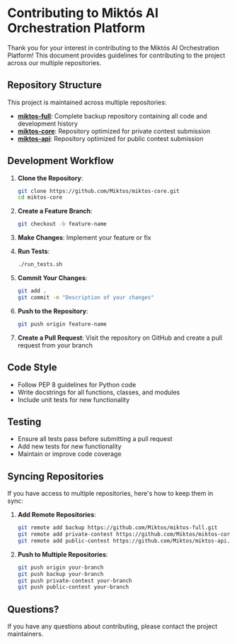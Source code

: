 # Contributing to Miktós AI Orchestration Platform

Thank you for your interest in contributing to the Miktós AI Orchestration Platform! This document provides guidelines for contributing to the project across our multiple repositories.

## Repository Structure

This project is maintained across multiple repositories:

- **[miktos-full](https://github.com/Miktos/miktos-full)**: Complete backup repository containing all code and development history
- **[miktos-core](https://github.com/Miktos/miktos-core)**: Repository optimized for private contest submission
- **[miktos-api](https://github.com/Miktos/miktos-api)**: Repository optimized for public contest submission

## Development Workflow

1. **Clone the Repository**: 
   ```bash
   git clone https://github.com/Miktos/miktos-core.git
   cd miktos-core
   ```

2. **Create a Feature Branch**:
   ```bash
   git checkout -b feature-name
   ```

3. **Make Changes**: Implement your feature or fix

4. **Run Tests**:
   ```bash
   ./run_tests.sh
   ```

5. **Commit Your Changes**:
   ```bash
   git add .
   git commit -m "Description of your changes"
   ```

6. **Push to the Repository**:
   ```bash
   git push origin feature-name
   ```

7. **Create a Pull Request**: Visit the repository on GitHub and create a pull request from your branch

## Code Style

- Follow PEP 8 guidelines for Python code
- Write docstrings for all functions, classes, and modules
- Include unit tests for new functionality

## Testing

- Ensure all tests pass before submitting a pull request
- Add new tests for new functionality
- Maintain or improve code coverage

## Syncing Repositories

If you have access to multiple repositories, here's how to keep them in sync:

1. **Add Remote Repositories**:
   ```bash
   git remote add backup https://github.com/Miktos/miktos-full.git
   git remote add private-contest https://github.com/Miktos/miktos-core.git
   git remote add public-contest https://github.com/Miktos/miktos-api.git
   ```

2. **Push to Multiple Repositories**:
   ```bash
   git push origin your-branch
   git push backup your-branch
   git push private-contest your-branch
   git push public-contest your-branch
   ```

## Questions?

If you have any questions about contributing, please contact the project maintainers.
